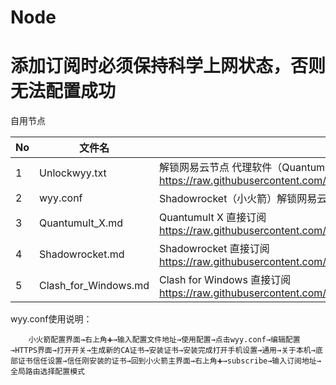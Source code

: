 # Node
# 添加订阅时必须保持科学上网状态，否则无法配置成功
自用节点

| No   | 文件名                   | 说明                                     |
| ---- | -------------------------- | ---------------------------------------- |
| 1    | Unlockwyy.txt       | 解锁网易云节点 代理软件（Quantumult X、Shadowrocket等）直接订阅 https://raw.githubusercontent.com/pytwj/Node/main/Unlockwyy.txt |
| 2    | wyy.conf      | Shadowrocket（小火箭）解锁网易云配置文件           |
| 3    | Quantumult_X.md      | Quantumult X 直接订阅 https://raw.githubusercontent.com/pytwj/Node/main/Quantumult_X.md          |
| 4    | Shadowrocket.md      | Shadowrocket 直接订阅 https://raw.githubusercontent.com/pytwj/Node/main/Shadowrocket.md           |
| 5    | Clash_for_Windows.md      | Clash for Windows 直接订阅 https://raw.githubusercontent.com/pytwj/Node/main/Clash_for_Windows.md           |


 wyy.conf使用说明：

        小火箭配置界面→右上角➕→输入配置文件地址→使用配置→点击wyy.conf→编辑配置→HTTPS界面→打开开关→生成新的CA证书→安装证书→安装完成打开手机设置→通用→关于本机→底部证书信任设置→信任刚安装的证书→回到小火箭主界面→右上角➕→subscribe→输入订阅地址→全局路由选择配置模式
